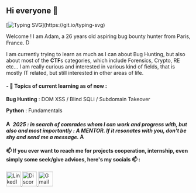 ## Hi everyone 👋

[![Typing SVG](https://readme-typing-svg.demolab.com?font=Fira+Code&pause=1000&color=F7CB2E&center=true&width=435&lines=Nice+to+meet+you+i'm+Kalig.;Let's+make+our+world+a+better+place.)](https://git.io/typing-svg)

Welcome  ! I am Adam, a 26 years old aspiring bug bounty hunter from Paris, France. <img src="https://upload.wikimedia.org/wikipedia/en/c/c3/Flag_of_France.svg" alt="Drapeau Français" width="15" />

I am currently trying to learn as much as I can about Bug Hunting, but also about most of the **CTF**s categories, which include Forensics, Crypto, RE etc... I am really curious and interested in various kind of fields, that is mostly IT related, but still interested in other areas of life.

#### - 🌱 Topics of current learning as of now :

  **Bug Hunting** : DOM XSS / Blind SQLi / Subdomain Takeover
  
  **Python** : Fundamentals




#### <img src="https://twemoji.maxcdn.com/v/latest/svg/26a0.svg" alt="Attention" width="15" /> *2025 : in search of comrades whom I can work and progress with, but also and most importantly : A  MENTOR. If it resonates with you, don't be shy and send me a message.* <img src="https://twemoji.maxcdn.com/v/latest/svg/26a0.svg" alt="Attention" width="15" />

#### 📫 If you ever want to reach me for projects cooperation, internship, even simply some seek/give advices, here's my socials 📫 : 
<a href="www.linkedin.com/in/adam-renar-1561b721a" target="_blank">
  <img src="https://img.shields.io/badge/LinkedIn-0A66C2?style=for-the-badge&logo=linkedin&logoColor=white" height="40" alt="LinkedIn Badge" />
</a>

<a href="https://discord.com/users/425307883626823680" target="_blank">
  <img src="https://img.shields.io/badge/Discord-5865F2?style=for-the-badge&logo=discord&logoColor=white" height="40" alt="Discord Badge" />
</a>

<a href="mailto:adam.kalig@gmail.com" target="_blank">
  <img src="https://img.shields.io/badge/Gmail-D14836?style=for-the-badge&logo=gmail&logoColor=white" height="40" alt="Gmail Badge" />
</a>



<!--
**Kaalig/Kaalig** is a ✨ _special_ ✨ repository because its `README.md` (this file) appears on your GitHub profile.

Here are some ideas to get you started:

- 🔭 I’m currently working on ...
- 🌱 I’m currently learning ...
- 👯 I’m looking to collaborate on ...
- 🤔 I’m looking for help with ...
- 💬 Ask me about ...
- 📫 How to reach me: ...
- 😄 Pronouns: ...
- ⚡ Fun fact: ...
-->
